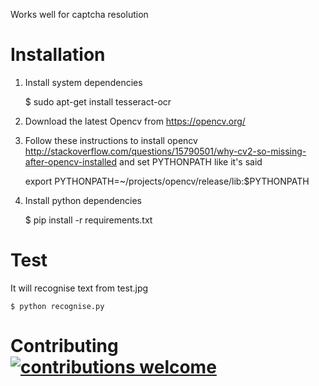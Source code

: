 Works well for captcha resolution

# Installation

1. Install system dependencies

    $ sudo apt-get install tesseract-ocr

2. Download the latest Opencv from https://opencv.org/
3. Follow these instructions to install opencv http://stackoverflow.com/questions/15790501/why-cv2-so-missing-after-opencv-installed and set PYTHONPATH like it's said

    export PYTHONPATH=~/projects/opencv/release/lib:$PYTHONPATH

4. Install python dependencies

    $ pip install -r requirements.txt

# Test

It will recognise text from test.jpg

    $ python recognise.py

# Contributing [![contributions welcome](https://img.shields.io/badge/contributions-welcome-brightgreen.svg?style=flat)](https://github.com/hussaintamboli/python-image-to-text/issues)

